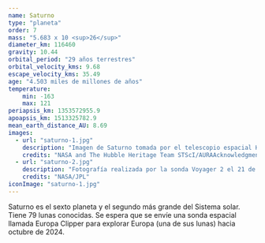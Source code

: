 ```yaml
---
name: Saturno
type: "planeta"
order: 7
mass: "5.683 x 10 <sup>26</sup>"
diameter_km: 116460
gravity: 10.44
orbital_period: "29 años terrestres"
orbital_velocity_kms: 9.68
escape_velocity_kms: 35.49
age: "4.503 miles de millones de años"
temperature:
    min: -163
    max: 121
periapsis_km: 1353572955.9
apoapsis_km: 1513325782.9
mean_earth_distance_AU: 8.69
images:
  - url: "saturno-1.jpg"
    description: "Imagen de Saturno tomada por el telescopio espacial Hubble en octubre de 1997."
    credits: "NASA and The Hubble Heritage Team STScI/AURAAcknowledgment: R.G. French Wellesley College, J. Cuzzi NASA/Ames, L. Dones SwRI, and J. Lissauer NASA/Ames"
  - url: "saturno-2.jpg"
    description: "Fotografía realizada por la sonda Voyager 2 el 21 de julio de 1981. La luna Rea aparece al sur del planeta y Dione al sureste."
    credits: "NASA/JPL"
iconImage: "saturno-1.jpg"
---
```


Saturno es el sexto planeta y el segundo más grande del Sistema solar. Tiene 79 lunas conocidas. Se espera que se envíe una sonda espacial llamada Europa Clipper para explorar Europa (una de sus lunas) hacia octubre de 2024.